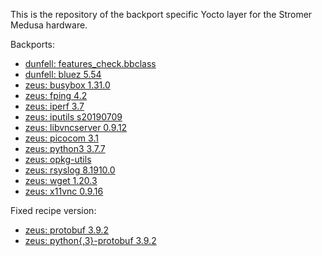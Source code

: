 This is the repository of the backport specific Yocto layer for the Stromer Medusa hardware.

Backports:
- [dunfell: features_check.bbclass](https://github.com/kraj/poky/commit/b1fe4aab8b8b8a98ab8ba4788a34a90446d6222b)
- [dunfell: bluez 5.54](https://github.com/kraj/poky/commit/1eac51ae304fcb840a510a461dff4cdd9bc7b27a)
- [zeus: busybox 1.31.0](https://github.com/kraj/poky/commit/3e311128b2514f4303422cfd9d455ff5965ea55a)
- [zeus: fping 4.2](https://github.com/openembedded/meta-openembedded/commit/410baed3e987ba0664feec46707978e5113efdc3)
- [zeus: iperf 3.7](https://github.com/openembedded/meta-openembedded/commit/ddb942850e55e6d6426bec6690957aaad2b39cff)
- [zeus: iputils s20190709](https://github.com/kraj/poky/commit/b7138f18b616b27ee7c4850f2ee09a76a56415dd)
- [zeus: libvncserver 0.9.12](https://github.com/openembedded/meta-openembedded/commit/27ea5e705990f4e4a45f61109a81c597c10bf152)
- [zeus: picocom 3.1](https://github.com/openembedded/meta-openembedded/commit/c1ecd778cef733caf1e3b0ced7fd4da21f080e6d)
- [zeus: python3 3.7.7](https://github.com/kraj/poky/commit/acb0b159be8056a054bcec8be4a369199392d5b7)
- [zeus: opkg-utils](https://github.com/kraj/poky/commit/a79bc39033c07e5cb0aa5ca95afe8f035c403f33)
- [zeus: rsyslog 8.1910.0](https://github.com/openembedded/meta-openembedded/commit/0d15888c61c2072d1525889a0c0ad6af5676f11d)
- [zeus: wget 1.20.3](https://github.com/kraj/poky/commit/ffaede231793509bcd4c1857ad54e6285ad10870)
- [zeus: x11vnc 0.9.16](https://github.com/openembedded/meta-openembedded/commit/34fddf6114423cb2595c7af88b83d2dd40fe3996)

Fixed recipe version:
- [zeus: protobuf 3.9.2](https://github.com/openembedded/meta-openembedded/commit/466fd78ac6a561ce7b47f2190f0aa3ea6aa3593e)
- [zeus: python{,3}-protobuf 3.9.2](https://github.com/openembedded/meta-openembedded/commit/ea7ce6dc37b7aed68bc5806318f5f58a411a3f2f)
